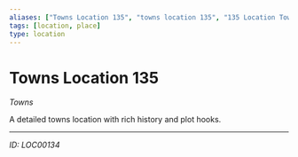 ```yaml
---
aliases: ["Towns Location 135", "towns location 135", "135 Location Towns"]
tags: [location, place]
type: location
---
```


# Towns Location 135

*Towns*

A detailed towns location with rich history and plot hooks.

---
*ID: LOC00134*